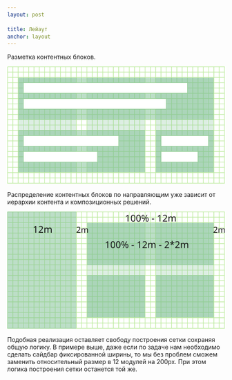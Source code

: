 ```yaml
---
layout: post

title: Лейаут
anchor: layout
---
```


Разметка контентных блоков.

<div class="my-4">
	<img src="img/grid/result.svg" alt="Лейаут"/> 
</div>

Распределение контентных блоков по направляющим уже зависит от иерархии контента и композиционных решений. 

<div class="my-4">
	<img src="img/grid/layout2.svg" alt="Лейаут 2"/> 
</div>

Подобная реализация оставляет свободу построения сетки сохраняя общую логику. В примере выше, даже если по задаче нам необходимо сделать сайдбар фиксированной ширины, то мы без проблем сможем заменить относительный размер в 12 модулей на 200px. При этом логика построения сетки останется той же. 